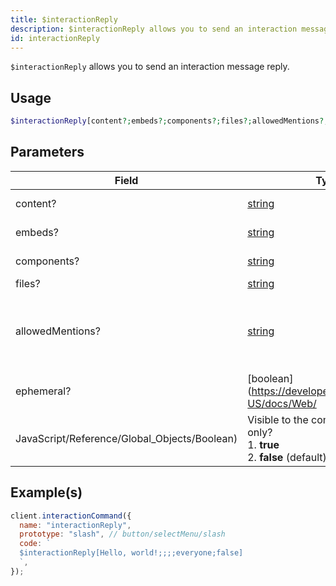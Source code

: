 ```yaml
---
title: $interactionReply
description: $interactionReply allows you to send an interaction message reply.
id: interactionReply
---
```


`$interactionReply` allows you to send an interaction message reply.

## Usage

```php
$interactionReply[content?;embeds?;components?;files?;allowedMentions?;ephemeral?]
```

## Parameters

| Field                                        | Type                                                                                              | Description                                                                      | Required |
| -------------------------------------------- | ------------------------------------------------------------------------------------------------- | -------------------------------------------------------------------------------- | :------: |
| content?                                     | [string](https://developer.mozilla.org/en-US/docs/Web/JavaScript/Reference/Global_Objects/String) | Message content.                                                                 |  false   |
| embeds?                                      | [string](https://developer.mozilla.org/en-US/docs/Web/JavaScript/Reference/Global_Objects/String) | Embed parser.                                                                    |  false   |
| components?                                  | [string](https://developer.mozilla.org/en-US/docs/Web/JavaScript/Reference/Global_Objects/String) | Component parser.                                                                |  false   |
| files?                                       | [string](https://developer.mozilla.org/en-US/docs/Web/JavaScript/Reference/Global_Objects/String) | File Parser.                                                                     |  false   |
| allowedMentions?                             | [string](https://developer.mozilla.org/en-US/docs/Web/JavaScript/Reference/Global_Objects/String) | Allowed mentions? <br /> 1. **everyone** <br /> 2. **roles** <br /> 3. **users** |  false   |
| ephemeral?                                   | [boolean](https://developer.mozilla.org/en-US/docs/Web/                                           |
| JavaScript/Reference/Global_Objects/Boolean) | Visible to the command author only? <br /> 1. **true** <br /> 2. **false** (default)              | false                                                                            |

## Example(s)

```javascript
client.interactionCommand({
  name: "interactionReply",
  prototype: "slash", // button/selectMenu/slash
  code: `
  $interactionReply[Hello, world!;;;;everyone;false]
  `,
});
```
